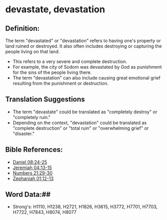 # devastate, devastation #

## Definition: ##

The term "devastated" or "devastation" refers to having one's property or land ruined or destroyed. It also often includes destroying or capturing the people living on that land.

* This refers to a very severe and complete destruction. 
* For example, the city of Sodom was devastated by God as punishment for the sins of the people living there.
* The term "devastation" can also include causing great emotional grief resulting from the punishment or destruction.

## Translation Suggestions ##

* The term "devastate" could be translated as "completely destroy" or "completely ruin."
* Depending on the context, "devastation" could be translated as "complete destruction" or "total ruin" or "overwhelming grief" or "disaster."

## Bible References: ##

* [Daniel 08:24-25](rc://en/tn/help/dan/08/24)
* [Jeremiah 04:13-15](rc://en/tn/help/jer/04/13)
* [Numbers 21:29-30](rc://en/tn/help/num/21/29)
* [Zephaniah 01:12-13](rc://en/tn/help/zep/01/12)

## Word Data:##

* Strong's: H1110, H1238, H2721, H1826, H3615, H3772, H7701, H7703, H7722, H7843, H8074, H8077

